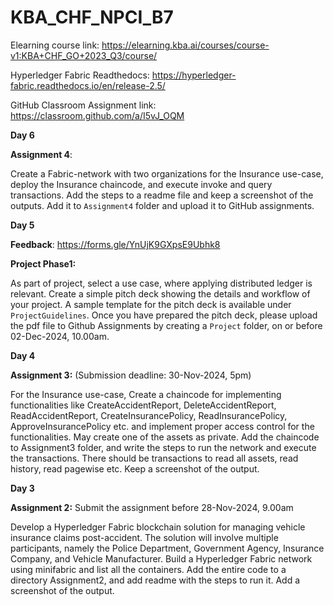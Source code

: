 # KBA_CHF_NPCI_B7

Elearning course link: https://elearning.kba.ai/courses/course-v1:KBA+CHF_GO+2023_Q3/course/

Hyperledger Fabric Readthedocs: https://hyperledger-fabric.readthedocs.io/en/release-2.5/

GitHub Classroom Assignment link: https://classroom.github.com/a/I5vJ_OQM




**Day 6**

**Assignment 4**:

Create a Fabric-network with two organizations for the Insurance use-case, deploy the Insurance chaincode, and execute invoke and query transactions. Add the steps to a readme file and keep a screenshot of the outputs. Add it to `Assignment4` folder and upload it to GitHub assignments.


**Day 5**

**Feedback**: https://forms.gle/YnUjK9GXpsE9Ubhk8

**Project Phase1:**

As part of project, select a use case, where applying distributed ledger is relevant. Create a simple pitch deck showing the details and workflow of your project. A sample template for the pitch deck is available under `ProjectGuidelines`. Once you have prepared the pitch deck, please upload the pdf file to Github Assignments by creating a `Project` folder,  on or before 02-Dec-2024, 10.00am.



**Day 4**


**Assignment 3:** (Submission deadline: 30-Nov-2024, 5pm)

For the Insurance use-case, Create a chaincode for implementing functionalities like CreateAccidentReport, DeleteAccidentReport, ReadAccidentReport, CreateInsurancePolicy, ReadInsurancePolicy, ApproveInsurancePolicy etc. and implement proper access control for the functionalities. May create one of the assets as private. Add the chaincode to Assignment3 folder, and write the steps to run the network and execute the transactions. There should be transactions to read all assets, read history, read pagewise etc. Keep a screenshot of the output.


**Day 3**

**Assignment 2:** Submit the assignment before 28-Nov-2024, 9.00am

Develop a Hyperledger Fabric blockchain solution for managing vehicle insurance claims post-accident. The solution will involve multiple participants, namely the Police Department, Government Agency, Insurance Company, and Vehicle Manufacturer.
Build a Hyperledger Fabric network using minifabric and  list all the containers. Add the entire code to a directory Assignment2, and add readme with the steps to run it.  Add a screenshot of the output.





